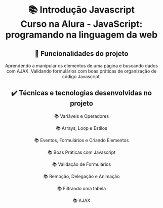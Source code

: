 <h1 align="center">
📚 Introdução Javascript<br/>
Curso na Alura - JavaScript: programando na linguagem da web
</h1>

<div align="center">

## 🔨 Funcionalidades do projeto

Aprendendo a manipular os elementos de uma página e buscando dados com AJAX. Validando formulários com boas práticas de organização de código Javascript.

## ✔️ Técnicas e tecnologias desenvolvidas no projeto

📚 Variáveis e Operadores

📚 Arrays, Loop e Estilos

📚 Eventos, Formulários e Criando Elementos

📚 Boas Práticas com Javascript

📚 Validação de Formulários

📚 Remoção, Delegação e Animação

📚 Filtrando uma tabela

📚 AJAX

</div>
